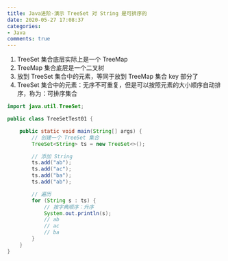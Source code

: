 ```yaml
---
title: Java进阶-演示 TreeSet 对 String 是可排序的
date: 2020-05-27 17:08:37
categories:
- Java
comments: true
---
```


1. TreeSet 集合底层实际上是一个 TreeMap
2. TreeMap 集合底层是一个二叉树
3. 放到 TreeSet 集合中的元素，等同于放到 TreeMap 集合 key 部分了
4. TreeSet 集合中的元素：无序不可重复，但是可以按照元素的大小顺序自动排序，称为：可排序集合

<!-- more -->

```java
import java.util.TreeSet;

public class TreeSetTest01 {

	public static void main(String[] args) {
		// 创建一个 TreeSet 集合
		TreeSet<String> ts = new TreeSet<>();

		// 添加 String
		ts.add("ab");
		ts.add("ac");
		ts.add("ba");
		ts.add("ab");

		// 遍历
		for (String s : ts) {
			// 按字典顺序：升序
			System.out.println(s);
			// ab
			// ac
			// ba
		}
	}
}
```

